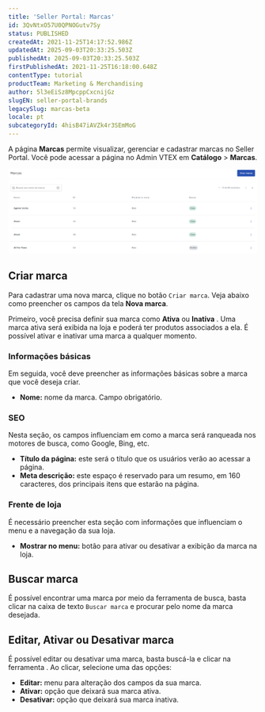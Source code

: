 ```yaml
---
title: 'Seller Portal: Marcas'
id: 3QvNtxO57U0QPNOGutv7Sy
status: PUBLISHED
createdAt: 2021-11-25T14:17:52.986Z
updatedAt: 2025-09-03T20:33:25.503Z
publishedAt: 2025-09-03T20:33:25.503Z
firstPublishedAt: 2021-11-25T16:18:00.648Z
contentType: tutorial
productTeam: Marketing & Merchandising
author: 5l3eEiSz8MpcppCxcnijGz
slugEN: seller-portal-brands
legacySlug: marcas-beta
locale: pt
subcategoryId: 4hisB47iAVZk4r3SEmMoG
---
```


A página **Marcas** permite visualizar, gerenciar e cadastrar marcas no Seller Portal. Você pode acessar a página no Admin VTEX em **Catálogo** > **Marcas**.

![brands-pt](https://raw.githubusercontent.com/vtexdocs/help-center-content/refs/heads/main/docs/pt/tutorials/sellers/seller-portal/seller-portal-marcas_1.PNG)

## Criar marca 
Para cadastrar uma nova marca, clique no botão `Criar marca`. Veja abaixo como preencher os campos da tela __Nova marca__.

Primeiro, você precisa definir sua marca como **Ativa** <i class="fas fa-toggle-on"></i> ou **Inativa** <i class="fas fa-toggle-off"></i>. Uma marca ativa será exibida na loja e poderá ter produtos associados a ela. É possível ativar e inativar uma marca a qualquer momento.

### Informações básicas
Em seguida, você deve preencher as informações básicas sobre a marca que você deseja criar.

- **Nome:** nome da marca. Campo obrigatório.

### SEO
Nesta seção, os campos influenciam em como a marca será ranqueada nos motores de busca, como Google, Bing, etc.

- **Título da página:** este será o título que os usuários verão ao acessar a página.
- **Meta descrição:** este espaço é reservado para um resumo, em 160 caracteres, dos principais itens que estarão na página. 

### Frente de loja
É necessário preencher esta seção com informações que influenciam o menu e a navegação da sua loja.

- **Mostrar no menu:** botão para ativar ou desativar a exibição da marca na loja.

## Buscar marca

É possível encontrar uma marca por meio da ferramenta de busca, basta clicar na caixa de texto `Buscar marca` <i class="fas fa-search"></i> e procurar pelo nome da marca desejada. 

## Editar, Ativar ou Desativar marca
É possível editar ou desativar uma marca, basta buscá-la e clicar na ferramenta <i class="fas fa-ellipsis-v"></i>. Ao clicar, selecione uma das opções:

- <i class="far fa-edit"></i> **Editar:** menu para alteração dos campos da sua marca.
- <i class="far fa-eye"></i> **Ativar:** opção que deixará sua marca ativa.
- <i class="far fa-eye-slash"></i> **Desativar:** opção que deixará sua marca inativa.

